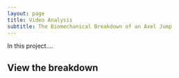 ```yaml
---
layout: page
title: Video Analysis 
subtitle: The Biomechanical Breakdown of an Axel Jump
---
```


In this project....

## View the breakdown 

